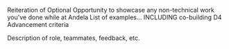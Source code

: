 Reiteration of Optional
Opportunity to showcase any non-technical work you've done while at Andela
List of examples... INCLUDING co-building D4 Advancement criteria

Description of role, teammates, feedback, etc. 
